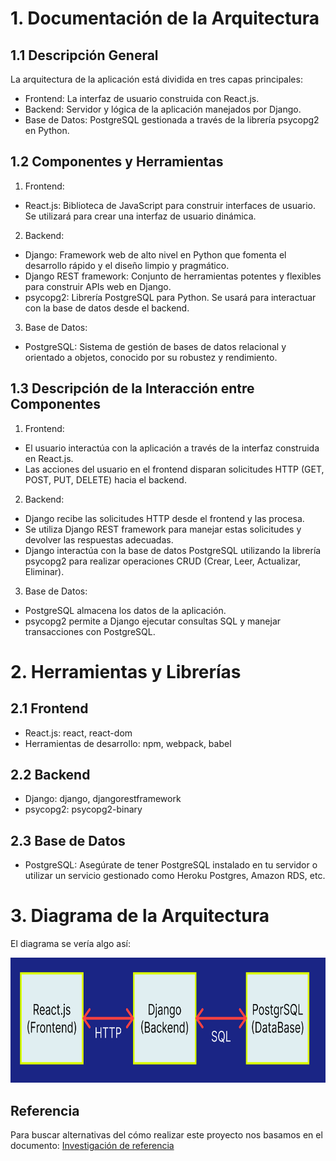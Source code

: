 # 1. Documentación de la Arquitectura
## 1.1 Descripción General
La arquitectura de la aplicación está dividida en tres capas principales:

- Frontend: La interfaz de usuario construida con React.js.
- Backend: Servidor y lógica de la aplicación manejados por Django.
- Base de Datos: PostgreSQL gestionada a través de la librería psycopg2 en Python.

## 1.2 Componentes y Herramientas
1. Frontend:

- React.js: Biblioteca de JavaScript para construir interfaces de usuario. Se utilizará para crear una interfaz de usuario dinámica.

2. Backend:

- Django: Framework web de alto nivel en Python que fomenta el desarrollo rápido y el diseño limpio y pragmático.
- Django REST framework: Conjunto de herramientas potentes y flexibles para construir APIs web en Django.
- psycopg2: Librería PostgreSQL para Python. Se usará para interactuar con la base de datos desde el backend.

3. Base de Datos:

- PostgreSQL: Sistema de gestión de bases de datos relacional y orientado a objetos, conocido por su robustez y rendimiento.

## 1.3 Descripción de la Interacción entre Componentes
1. Frontend:

- El usuario interactúa con la aplicación a través de la interfaz construida en React.js.
- Las acciones del usuario en el frontend disparan solicitudes HTTP (GET, POST, PUT, DELETE) hacia el backend.

2. Backend:

- Django recibe las solicitudes HTTP desde el frontend y las procesa.
- Se utiliza Django REST framework para manejar estas solicitudes y devolver las respuestas adecuadas.
- Django interactúa con la base de datos PostgreSQL utilizando la librería psycopg2 para realizar operaciones CRUD (Crear, Leer, Actualizar, Eliminar).

3. Base de Datos:

- PostgreSQL almacena los datos de la aplicación.
- psycopg2 permite a Django ejecutar consultas SQL y manejar transacciones con PostgreSQL.

# 2. Herramientas y Librerías
## 2.1 Frontend
- React.js: react, react-dom
- Herramientas de desarrollo: npm, webpack, babel

## 2.2 Backend
- Django: django, djangorestframework
- psycopg2: psycopg2-binary

## 2.3 Base de Datos
- PostgreSQL: Asegúrate de tener PostgreSQL instalado en tu servidor o utilizar un servicio gestionado como Heroku Postgres, Amazon RDS, etc.

# 3. Diagrama de la Arquitectura
El diagrama se vería algo así:
<br>
<link rel="stylesheet" type="text/css" href="estilos.css">
<img src="Relacion.png" width="700" height="200"><br>

## Referencia

Para buscar alternativas del cómo realizar este proyecto nos basamos en el documento:
[Investigación de referencia](https://dspace.lib.ntua.gr/xmlui/bitstream/handle/123456789/54652/%CE%94%CE%99%CE%A0%CE%9B_%CE%91%CE%92%CE%A1%CE%91%CE%9C%CE%99%CE%94%CE%97%CE%A3_%CE%A8%CE%91%CE%A1%CE%A1%CE%91%CE%A3.pdf?sequence=1)